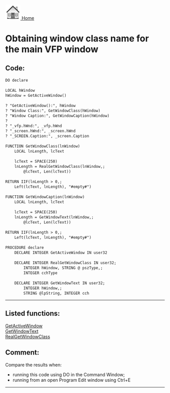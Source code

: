 [<img src="../images/home.png"> Home ](https://github.com/VFPX/Win32API)  

# Obtaining window class name for the main VFP window

## Code:
```foxpro  
DO declare

LOCAL hWindow
hWindow = GetActiveWindow()

? "GetActiveWindow():", hWindow
? "Window Class:", GetWindowClass(hWindow)
? "Window Caption:", GetWindowCaption(hWindow)
?
? "_vfp.hWnd:", _vfp.hWnd
? "_screen.hWnd:", _screen.hWnd
? "_SCREEN.Caption:", _screen.Caption

FUNCTION GetWindowClass(lnWindow)
	LOCAL lnLength, lcText

	lcText = SPACE(250)
	lnLength = RealGetWindowClass(lnWindow,;
		@lcText, Len(lcText))

RETURN IIF(lnLength > 0,;
	Left(lcText, lnLength), "#empty#")

FUNCTION GetWindowCaption(lnWindow)
	LOCAL lnLength, lcText

	lcText = SPACE(250)
	lnLength = GetWindowText(lnWindow,;
		@lcText, Len(lcText))

RETURN IIF(lnLength > 0,;
	Left(lcText, lnLength), "#empty#")

PROCEDURE declare
	DECLARE INTEGER GetActiveWindow IN user32

	DECLARE INTEGER RealGetWindowClass IN user32;
		INTEGER hWindow, STRING @ pszType,;
		INTEGER cchType

	DECLARE INTEGER GetWindowText IN user32;
		INTEGER hWindow,;
		STRING @lpString, INTEGER cch  
```  
***  


## Listed functions:
[GetActiveWindow](../libraries/user32/GetActiveWindow.md)  
[GetWindowText](../libraries/user32/GetWindowText.md)  
[RealGetWindowClass](../libraries/user32/RealGetWindowClass.md)  

## Comment:
Compare the results when:  
- running this code using DO in the Command Window;  
- running from an open Program Edit window using Ctrl+E  
  
***  

